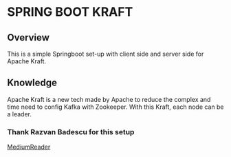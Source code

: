 # SPRING BOOT KRAFT

## Overview
This is a simple Springboot set-up with client side and server side for Apache Kraft. <br>

## Knowledge
Apache Kraft is a new tech made by Apache to reduce the complex and time need to config Kafka with Zookeeper. With this Kraft, each node can be a leader.<br>

### Thank Razvan Badescu for this setup
[MediumReader](https://levelup.gitconnected.com/kraft-kafka-cluster-with-docker-e79a97d19f2c)